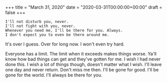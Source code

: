 +++
title = "March 31, 2020"
date = "2020-03-31T00:00:00+00:00"
draft = false
+++

```
I'll not disturb you, never.
I'll not fight with you, never.
Whenever you need me, I'll be there for you. Always.
I don't expect you to even be there around me.
```

It's over I guess. Over for long now. I won't even try hard.

Everyone has a limit. The limit when it exceeds makes things worse.
Ya'll know how bad things can get and they've gotten for me.
I wish I had never done this. I wish a lot of things though,
doesn't matter what I wish. I'll leave one day and never return.
Don't miss me then. I'll be gone for good. I'll be gone for the world.
I'll always be there for you.
